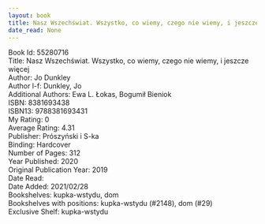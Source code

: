 ```yaml
---
layout: book
title: Nasz Wszechświat. Wszystko, co wiemy, czego nie wiemy, i jeszcze więcej
date_read: None
---
```


Book Id: 55280716<br />
Title: Nasz Wszechświat. Wszystko, co wiemy, czego nie wiemy, i jeszcze więcej<br />
Author: Jo Dunkley<br />
Author l-f: Dunkley, Jo<br />
Additional Authors: Ewa L. Łokas, Bogumił Bieniok<br />
ISBN: 8381693438<br />
ISBN13: 9788381693431<br />
My Rating: 0<br />
Average Rating: 4.31<br />
Publisher: Prószyński i S-ka<br />
Binding: Hardcover<br />
Number of Pages: 312<br />
Year Published: 2020<br />
Original Publication Year: 2019<br />
Date Read: <br />
Date Added: 2021/02/28<br />
Bookshelves: kupka-wstydu, dom<br />
Bookshelves with positions: kupka-wstydu (#2148), dom (#29)<br />
Exclusive Shelf: kupka-wstydu<br />

